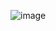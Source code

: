 ![image](https://github.com/JoseLeonardoCordeiroBahia/comportamento-de-memoria-arrays-e-listas-java/assets/63564226/40400089-99bd-4da7-aef0-9376b3328240)
